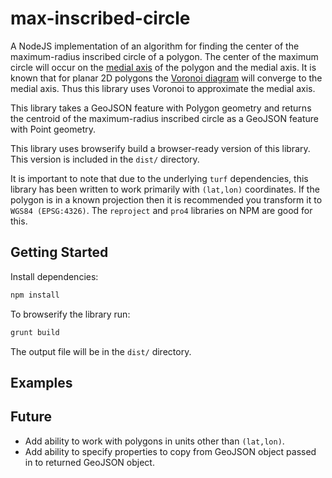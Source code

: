 # max-inscribed-circle
A NodeJS implementation of an algorithm for finding the center of the maximum-radius inscribed circle of a polygon. The center of the maximum circle will occur on the [medial axis](https://en.wikipedia.org/wiki/Medial_axis) of the polygon and the medial axis. It is known that for planar 2D polygons the [Voronoi diagram](https://en.wikipedia.org/wiki/Voronoi_diagram) will converge to the medial axis. Thus this library uses Voronoi to approximate the medial axis.
   
This library takes a GeoJSON feature with Polygon geometry and returns the centroid of the maximum-radius inscribed circle as a GeoJSON feature with Point geometry.

This library uses browserify build a browser-ready version of this library. This version is included in the `dist/` directory.

It is important to note that due to the underlying `turf` dependencies, this library has been written to work primarily with `(lat,lon)` coordinates. If the polygon is in a known projection then it is recommended you transform it to `WGS84 (EPSG:4326)`. The `reproject` and `pro4` libraries on NPM are good for this.

## Getting Started

Install dependencies:

```bash
npm install
```

To browserify the library run:

```bash
grunt build
```

The output file will be in the `dist/` directory.

## Examples



## Future

* Add ability to work with polygons in units other than `(lat,lon)`.
* Add ability to specify properties to copy from GeoJSON object passed in to returned GeoJSON object.